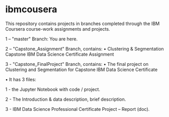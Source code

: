 # ibmcousera
This repository contains projects in branches completed through the IBM Coursera course-work assignments and projects.

1 – "master" Branch:
You are here.

2 – "Capstone_Assignment" Branch, contains:
•	Clustering & Segmentation Capstone IBM Data Science Certificate Assignment

3 - "Capstone_FinalProject" Branch, contains:
•	The final project on Clustering and Segmentation for Capstone IBM Data Science Certificate

•	It has 3 files:

1 - the Jupyter Notebook with code / project.

2 - The Introduction & data description, brief description.

3 - IBM Data Science Professional Certificate Project – Report (doc).
